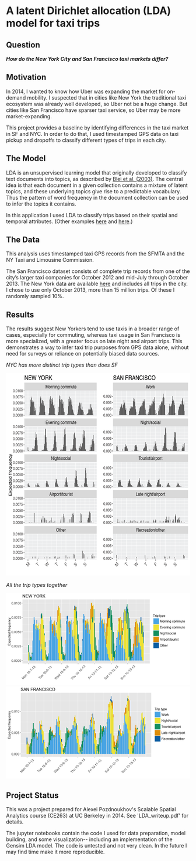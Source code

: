 
# A latent Dirichlet allocation (LDA) model for taxi trips

## Question
**_How do the New York City and San Francisco taxi markets differ?_**

## Motivation
In 2014, I wanted to know how Uber was expanding the market for on-demand mobility. I suspected that in cities like New York the traditional taxi ecosystem was already well developed, so Uber not be a huge change. But cities like San Francisco have sparser taxi service, so Uber may be more market-expanding. 

This project provides a baseline by identifying differences in the taxi market in SF and NYC. In order to do that, I used timestamped GPS data on taxi pickup and dropoffs to classify different types of trips in each city. 

## The Model

LDA is an unsupervised learning model that originally developed to classify text documents into topics, as described by [Blei et al. (2003)](http://www.jmlr.org/papers/v3/blei03a.html "Blei et al. (2003)"). The central idea is that each document in a given collection contains a mixture of latent topics, and these underlying topics give rise to a predictable vocabulary. Thus the pattern of word frequency in the document collection can be used to infer the topics it contains.

In this application I used LDA to classify trips based on their spatial and temporal attributes. (Other examples [here](https://hal.archives-ouvertes.fr/hal-01052951/ "Come et al.") and [here](http://dl.acm.org/citation.cfm?id=2424395 "Kling.").)

## The Data
This analysis uses timestamped taxi GPS records from the SFMTA and the NY Taxi and Limousine Commission. 

The San Francisco dataset consists of complete trip records from one of the city’s larger taxi companies for October 2012 and mid-July through October 2013. The New York data are available [here](http://chriswhong.com/open-data/foil_nyc_taxi/ "taxi data") and includes all trips in the city. I chose to use only October 2013, more than 15 million trips. Of these I randomly sampled 10%. 

## Results
The results suggest New Yorkers tend to use taxis in a broader range of cases, especially for commuting, whereas taxi usage in San Francisco is more specialized, with a greater focus on late night and airport trips. This demonstrates a way to infer taxi trip purposes from GPS data alone, without need for surveys or reliance on potentially biased data sources.

*NYC has more distinct trip types than does SF*

<img src="images/facet-plots-both.png?raw=true" alt="facet-plot" width="624" height="553">

*All the trip types together*

<img src="images/nyc-colors-700x350.png?raw=true" alt="facet-plot">
<img src="images/sf-colors-700x350.png?raw=true" alt="facet-plot">



## Project Status
This was a project prepared for Alexei Pozdnoukhov's Scalable Spatial Analytics course (CE263) at UC Berkeley in 2014. See 'LDA_writeup.pdf' for details. 

The jupyter notebooks contain the code I used for data preparation, model building, and some visualization-- including an implementation of the Gensim LDA model. 
The code is untested and not very clean. In the future I may find time make it more reproducible. 

